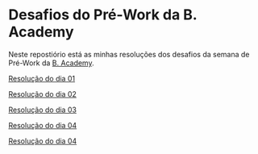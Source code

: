 # Desafios do Pré-Work da B. Academy

Neste repostiório está as minhas resoluções dos desafios da semana de Pré-Work
da [B. Academy](https://b-academy.brainn.co/).

[Resolução do dia 01](./day-one/)

[Resolução do dia 02](./day-two/)

[Resolução do dia 03](./day-three/)

[Resolução do dia 04](./day-four/)

[Resolução do dia 04](./day-five/)
